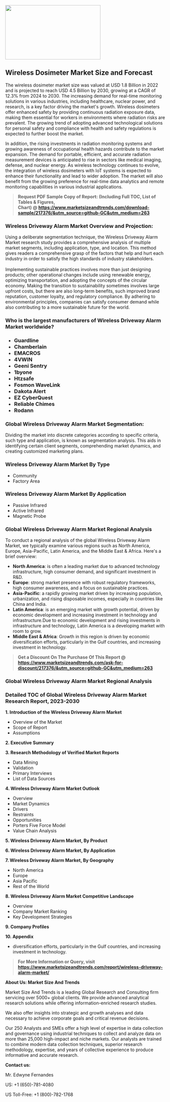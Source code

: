 <p><img class="alignnone size-medium wp-image-20088" src="https://ffe5etoiles.com/wp-content/uploads/2024/12/MST1-300x171.png" alt="" width="300" height="171" /></p><h2>Wireless Dosimeter Market Size and Forecast</h2><p>The wireless dosimeter market size was valued at USD 1.8 Billion in 2022 and is projected to reach USD 4.5 Billion by 2030, growing at a CAGR of 12.3% from 2024 to 2030. The increasing demand for real-time monitoring solutions in various industries, including healthcare, nuclear power, and research, is a key factor driving the market's growth. Wireless dosimeters offer enhanced safety by providing continuous radiation exposure data, making them essential for workers in environments where radiation risks are prevalent. The growing trend of adopting advanced technological solutions for personal safety and compliance with health and safety regulations is expected to further boost the market.</p><p>In addition, the rising investments in radiation monitoring systems and growing awareness of occupational health hazards contribute to the market expansion. The demand for portable, efficient, and accurate radiation measurement devices is anticipated to rise in sectors like medical imaging, defense, and nuclear energy. As wireless technology continues to evolve, the integration of wireless dosimeters with IoT systems is expected to enhance their functionality and lead to wider adoption. The market will also benefit from the growing preference for real-time data analytics and remote monitoring capabilities in various industrial applications.</p></p><blockquote id="" class=""><strong>Request PDF Sample Copy of Report: (Including Full TOC, List of Tables &amp; Figures, Chart)&nbsp;@&nbsp;<strong><a href="https://www.marketsizeandtrends.com/download-sample/217376/&utm_source=github-GC&utm_medium=263" target="_blank">https://www.marketsizeandtrends.com/download-sample/217376/&utm_source=github-GC&utm_medium=263</a></strong></strong></blockquote><h3 id="" class="">Wireless Driveway Alarm Market&nbsp;Overview and Projection:</h3><p id="" class="">Using a deliberate segmentation technique, the Wireless Driveway Alarm Market research study provides a comprehensive analysis of multiple market segments, including application, type, and location. This method gives readers a comprehensive grasp of the factors that help and hurt each industry in order to satisfy the high standards of industry stakeholders. <br /> <br />Implementing sustainable practices involves more than just designing products; other operational changes include using renewable energy, optimizing transportation, and adopting the concepts of the circular economy. Making the transition to sustainability sometimes involves large upfront costs, but there are also long-term benefits, such improved brand reputation, customer loyalty, and regulatory compliance. By adhering to environmental principles, companies can satisfy consumer demand while also contributing to a more sustainable future for the world.</p><h3 id="" class="">Who is the largest manufacturers of&nbsp;Wireless Driveway Alarm Market worldwide?</h3><h3 class=""><p><ul><li>Guardline </li><li> Chamberlain </li><li> EMACROS </li><li> 4VWIN </li><li> Geeni Sentry </li><li> 1byone </li><li> Htzsafe </li><li> Fosmon WaveLink </li><li> Dakota Alert </li><li> EZ CyberQuest </li><li> Reliable Chimes </li><li> Rodann</li></ul></p></h3><h3 id="" class="">Global&nbsp;Wireless Driveway Alarm Market Segmentation:</h3><p id="" class="">Dividing the market into discrete categories according to specific criteria, such type and application, is known as segmentation analysis. This aids in identifying certain client segments, comprehending market dynamics, and creating customized marketing plans.</p><h3 id="" class="">Wireless Driveway Alarm Market&nbsp;By Type</h3><p><p><ul><li>Community</li><li> Factory Area</p></li></ul></p></p><h3 id="" class="">Wireless Driveway Alarm Market&nbsp;By Application</h3><p class=""><p><ul><li>Passive Infrared</li><li> Active Infrared</li><li> Magnetic Probe</li></ul></p></p><h3 id="" class="">Global Wireless Driveway Alarm Market Regional Analysis</h3><p id="" class="">To conduct a regional analysis of the global Wireless Driveway Alarm Market, we typically examine various regions such as North America, Europe, Asia-Pacific, Latin America, and the Middle East &amp; Africa. Here's a brief overview:</p><ul><li><strong>North America</strong>: is often a leading market due to advanced technology infrastructure, high consumer demand, and significant investment in R&amp;D.</li><li><strong>Europe</strong>: strong market presence with robust regulatory frameworks, high consumer awareness, and a focus on sustainable practices.</li><li><strong>Asia-Pacific</strong>: a rapidly growing market driven by increasing population, urbanization, and rising disposable incomes, especially in countries like China and India.</li><li><strong>Latin America</strong>: is an emerging market with growth potential, driven by economic development and increasing investment in technology and infrastructure.Due to economic development and rising investments in infrastructure and technology, Latin America is a developing market with room to grow.</li><li><strong>Middle East &amp; Africa</strong>: Growth in this region is driven by economic diversification efforts, particularly in the Gulf countries, and increasing investment in technology.</li></ul><blockquote id="" class=""><strong>Get a Discount On The Purchase Of This Report @ <strong><a href="https://www.marketsizeandtrends.com/ask-for-discount/217376/&utm_source=github-GC&utm_medium=263" target="_blank">https://www.marketsizeandtrends.com/ask-for-discount/217376/&utm_source=github-GC&utm_medium=263</a></strong></strong></blockquote><h3 id="" class="">Global Wireless Driveway Alarm Market Regional Analysis</h3><h3 id="" class="">Detailed TOC of Global Wireless Driveway Alarm Market Research Report, 2023-2030</h3><p id="" class=""><strong>1. Introduction of the Wireless Driveway Alarm Market</strong></p><ul><li>Overview of the Market</li><li>Scope of Report</li><li>Assumptions</li></ul><p id="" class=""><strong>2. Executive Summary</strong></p><p id="" class=""><strong>3. Research Methodology of Verified Market Reports</strong></p><ul><li>Data Mining</li><li>Validation</li><li>Primary Interviews</li><li>List of Data Sources</li></ul><p id="" class=""><strong>4. Wireless Driveway Alarm Market Outlook</strong></p><ul><li>Overview</li><li>Market Dynamics</li><li>Drivers</li><li>Restraints</li><li>Opportunities</li><li>Porters Five Force Model</li><li>Value Chain Analysis</li></ul><p id="" class=""><strong>5. Wireless Driveway Alarm Market, By Product</strong></p><p id="" class=""><strong>6. Wireless Driveway Alarm Market, By Application</strong></p><p id="" class=""><strong>7. Wireless Driveway Alarm Market, By Geography</strong></p><ul><li>North America</li><li>Europe</li><li>Asia Pacific</li><li>Rest of the World</li></ul><p id="" class=""><strong>8. Wireless Driveway Alarm Market Competitive Landscape</strong></p><ul><li>Overview</li><li>Company Market Ranking</li><li>Key Development Strategies</li></ul><p id="" class=""><strong>9. Company Profiles</strong></p><p id="" class=""><strong>10. Appendix</strong></p><ul><li>diversification efforts, particularly in the Gulf countries, and increasing investment in technology.</li></ul><blockquote id="" class=""><strong>For More Information or Query, visit <strong><strong><a href="https://www.marketsizeandtrends.com/report/wireless-driveway-alarm-market/" target="_blank">https://www.marketsizeandtrends.com/report/wireless-driveway-alarm-market/</a></strong></strong></strong></blockquote><p id="" class=""><strong>About Us: Market Size And Trends</strong></p><p id="" class="">Market Size And Trends is a leading Global Research and Consulting firm servicing over 5000+ global clients. We provide advanced analytical research solutions while offering information-enriched research studies.</p><p id="" class="">We also offer insights into strategic and growth analyses and data necessary to achieve corporate goals and critical revenue decisions.</p><p id="" class="">Our 250 Analysts and SMEs offer a high level of expertise in data collection and governance using industrial techniques to collect and analyze data on more than 25,000 high-impact and niche markets. Our analysts are trained to combine modern data collection techniques, superior research methodology, expertise, and years of collective experience to produce informative and accurate research.</p><p id="" class=""><strong>Contact us:</strong></p><p id="" class="">Mr. Edwyne Fernandes</p><p id="" class="">US: +1 (650)-781-4080</p><p id="" class="">US Toll-Free: +1 (800)-782-1768</p>
